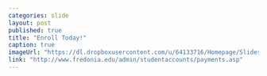 ```yaml
---
categories: slide
layout: post
published: true
title: "Enroll Today!"
caption: true
imageUrl: "https://dl.dropboxusercontent.com/u/64133716/Homepage/Slides/transform_1500.jpg"
link: "http://www.fredonia.edu/admin/studentaccounts/payments.asp"
---
```


